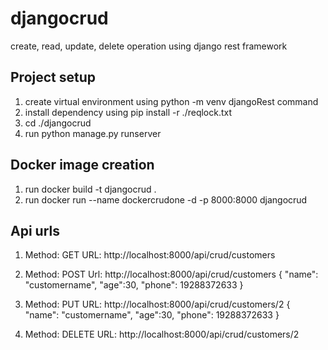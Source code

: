 # djangocrud
create, read, update, delete operation using django rest framework

## Project setup
1. create virtual environment using python -m venv djangoRest command
2. install dependency using pip install -r ./reqlock.txt
3. cd ./djangocrud
4. run python manage.py runserver

## Docker image creation 
1. run docker build -t djangocrud .
2. run docker run --name dockercrudone -d -p 8000:8000 djangocrud

## Api urls
1. Method: GET
   URL: http://localhost:8000/api/crud/customers

2. Method: POST
   Url: http://localhost:8000/api/crud/customers 
   {
    "name": "customername",
    "age":30,
    "phone": 19288372633
   } 

3.  Method: PUT
    URL: http://localhost:8000/api/crud/customers/2
    {
    "name": "customername",
    "age":30,
    "phone": 19288372633
   } 

4.  Method: DELETE
    URL: http://localhost:8000/api/crud/customers/2
